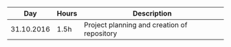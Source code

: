 Day | Hours | Description
----|-------|-------------
31.10.2016 | 1.5h | Project planning and creation of repository
